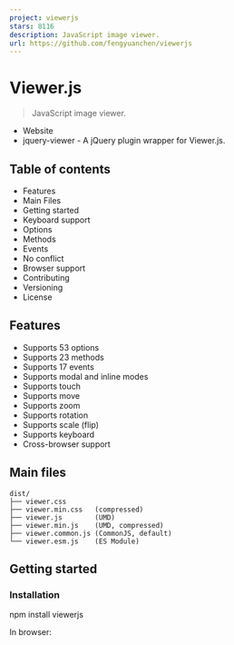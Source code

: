 ```yaml
---
project: viewerjs
stars: 8116
description: JavaScript image viewer.
url: https://github.com/fengyuanchen/viewerjs
---
```


Viewer.js
=========

> JavaScript image viewer.

-   Website
-   jquery-viewer - A jQuery plugin wrapper for Viewer.js.

Table of contents
-----------------

-   Features
-   Main Files
-   Getting started
-   Keyboard support
-   Options
-   Methods
-   Events
-   No conflict
-   Browser support
-   Contributing
-   Versioning
-   License

Features
--------

-   Supports 53 options
-   Supports 23 methods
-   Supports 17 events
-   Supports modal and inline modes
-   Supports touch
-   Supports move
-   Supports zoom
-   Supports rotation
-   Supports scale (flip)
-   Supports keyboard
-   Cross-browser support

Main files
----------

```
dist/
├── viewer.css
├── viewer.min.css   (compressed)
├── viewer.js        (UMD)
├── viewer.min.js    (UMD, compressed)
├── viewer.common.js (CommonJS, default)
└── viewer.esm.js    (ES Module)
```

Getting started
---------------

### Installation

npm install viewerjs

In browser:

<link  href\="/path/to/viewer.css" rel\="stylesheet"\>
<script src\="/path/to/viewer.js"\></script\>

The cdnjs provides CDN support for Viewer.js's CSS and JavaScript. You can find the links here.

### Usage

#### Syntax

new Viewer(element\[, options\])

-   **element**
    
    -   Type: `HTMLElement`
    -   The target image or container of images for viewing.
-   **options** (optional)
    
    -   Type: `Object`
    -   The options for viewing. Check out the available options.

#### Example

<!-- a block container is required -->
<div\>
  <img id\="image" src\="picture.jpg" alt\="Picture"\>
</div\>

<div\>
  <ul id\="images"\>
    <li\><img src\="picture-1.jpg" alt\="Picture 1"\></li\>
    <li\><img src\="picture-2.jpg" alt\="Picture 2"\></li\>
    <li\><img src\="picture-3.jpg" alt\="Picture 3"\></li\>
  </ul\>
</div\>

// You should import the CSS file.
// import 'viewerjs/dist/viewer.css';
import Viewer from 'viewerjs';

// View an image.
const viewer \= new Viewer(document.getElementById('image'), {
  inline: true,
  viewed() {
    viewer.zoomTo(1);
  },
});
// Then, show the image by clicking it, or call \`viewer.show()\`.

// View a list of images.
// Note: All images within the container will be found by calling \`element.querySelectorAll('img')\`.
const gallery \= new Viewer(document.getElementById('images'));
// Then, show one image by click it, or call \`gallery.show()\`.

Keyboard support
----------------

> Only available in modal mode.

-   `Esc`: Exit full screen or close the viewer or exit modal mode or stop play.
-   `Space`: Stop play.
-   `Tab`: Switch the focus state on the buttons in the viewer.
-   `Enter`: Trigger the click event handler on the button.
-   `←`: View the previous image.
-   `→`: View the next image.
-   `↑`: Zoom in the image.
-   `↓`: Zoom out the image.
-   `Ctrl + 0`: Zoom out to initial size.
-   `Ctrl + 1`: Zoom in to natural size.

⬆ back to top

Options
-------

You may set viewer options with `new Viewer(image, options)`. If you want to change the global default options, You may use `Viewer.setDefaults(options)`.

### backdrop

-   Type: `Boolean` or `String`
-   Default: `true`

Enable the modal backdrop, specify `static` for the backdrop that will not close the modal on click.

### button

-   Type: `Boolean`
-   Default: `true`

Show the button on the top-right of the viewer.

### navbar

-   Type: `Boolean` or `Number`
-   Default: `true`
-   Options:
    -   `0` or `false`: hide the navbar
    -   `1` or `true`: show the navbar
    -   `2`: show the navbar only when the screen width is greater than 768 pixels
    -   `3`: show the navbar only when the screen width is greater than 992 pixels
    -   `4`: show the navbar only when the screen width is greater than 1200 pixels

Specify the visibility of the navbar.

### title

-   Type: `Boolean` or `Number` or `Function` or `Array`
-   Default: `true`
-   Options:
    -   `0` or `false`: hide the title
    -   `1` or `true` or `Function` or `Array`: show the title
    -   `2`: show the title only when the screen width is greater than 768 pixels
    -   `3`: show the title only when the screen width is greater than 992 pixels
    -   `4`: show the title only when the screen width is greater than 1200 pixels
    -   `Function`: customize the title content
    -   `[Number, Function]`: the first element indicate the visibility, the second element customize the title content

Specify the visibility and the content of the title.

> The name comes from the `alt` attribute of an image element or the image name parsed from its URL.

For example, `title: 4` equals to:

new Viewer(image, {
  title: \[4, (image, imageData) \=> \`${image.alt} (${imageData.naturalWidth} × ${imageData.naturalHeight})\`\]
});

### toolbar

-   Type: `Boolean` or `Number` or `Object`
-   Default: `true`
-   Options:
    -   `0` or `false`: hide the toolbar.
    -   `1` or `true`: show the toolbar.
    -   `2`: show the toolbar only when the screen width is greater than 768 pixels.
    -   `3`: show the toolbar only when the screen width is greater than 992 pixels.
    -   `4`: show the toolbar only when the screen width is greater than 1200 pixels.
    -   `{ key: Boolean | Number }`: show or hide the toolbar.
    -   `{ key: String }`: customize the size of the button.
    -   `{ key: Function }`: customize the click handler of the button.
    -   `{ key: { show: Boolean | Number, size: String, click: Function }`: customize each property of the button.
    -   Available built-in keys: "zoomIn", "zoomOut", "oneToOne", "reset", "prev", "play", "next", "rotateLeft", "rotateRight", "flipHorizontal", "flipVertical".
    -   Available built-in sizes: "small", "medium" (default) and "large".

Specify the visibility and layout of the toolbar its buttons.

For example, `toolbar: 4` equals to:

new Viewer(image, {
  toolbar: {
    zoomIn: 4,
    zoomOut: 4,
    oneToOne: 4,
    reset: 4,
    prev: 4,
    play: {
      show: 4,
      size: 'large',
    },
    next: 4,
    rotateLeft: 4,
    rotateRight: 4,
    flipHorizontal: 4,
    flipVertical: 4,
  },
});

> see more for custom toolbar.

### className

-   Type: `String`
-   Default: `''`

Custom class name(s) to add to the viewer's root element.

### container

-   Type: `Element` or `String`
-   Default: `'body'`
-   An element or a valid selector for Document.querySelector

Container to place the viewer in the modal mode.

> Only available when the `inline` option is set to `false`.

### filter

-   Type: `Function`
-   Default: `null`

Filter the images for viewing (should return `true` if the image is viewable, return `false` to ignore the image).

For example:

new Viewer(image, {
  filter(image) {
    return image.complete;
  },
});

> Note that images without the `src` attribute set will be ignored by default.

### fullscreen

-   Type: `Boolean` or `FullscreenOptions`
-   Default: `true`

Enable to request full screen when play.

> Requires the browser supports Fullscreen API.

### inheritedAttributes

-   Type: `Array`
-   Default: `['crossOrigin', 'decoding', 'isMap', 'loading', 'referrerPolicy', 'sizes', 'srcset', 'useMap']`

Define the extra attributes to inherit from the original image.

> Note that the basic attributes `src` and `alt` will always inherit from the original image.

### initialCoverage

-   Type: `Number`
-   Default: `0.9`

Define the initial coverage of the viewing image. It must a positive number between 0 (0%) and 1 (100%).

### initialViewIndex

-   Type: `Number`
-   Default: `0`

Define the initial index of the image for viewing.

> Also used as the default parameter value of the `view` method.

### inline

-   Type: `Boolean`
-   Default: `false`

Enable inline mode.

### interval

-   Type: `Number`
-   Default: `5000`

The amount of time to delay between automatically cycling an image when playing.

### keyboard

-   Type: `Boolean`
-   Default: `true`

Enable keyboard support.

### focus

-   Type: `Boolean`
-   Default: `true`

Focus the active item in the navbar when initialized.

> Requires the `keyboard` option set to `true`.

### loading

-   Type: `Boolean`
-   Default: `true`

Indicate if showing a loading spinner when loading the image or not.

### loop

-   Type: `Boolean`
-   Default: `true`

Indicate if enabling loop viewing or not.

> If the current image is the last one, then the next one to view is the first one, and vice versa.

### minWidth

-   Type: `Number`
-   Default: 200

Define the minimum width of the viewer.

> Only available in inline mode (set the `inline` option to `true`).

### minHeight

-   Type: `Number`
-   Default: 100

Define the minimum height of the viewer.

> Only available in inline mode (set the `inline` option to `true`).

### movable

-   Type: `Boolean`
-   Default: `true`

Enable to move the image.

### rotatable

-   Type: `Boolean`
-   Default: `true`

Enable to rotate the image.

### scalable

-   Type: `Boolean`
-   Default: `true`

Enable to scale the image.

### zoomable

-   Type: `Boolean`
-   Default: `true`

Enable to zoom the image.

### zoomOnTouch

-   Type: `Boolean`
-   Default: `true`

Enable to zoom the current image by dragging on the touch screen.

### zoomOnWheel

-   Type: `Boolean`
-   Default: `true`

Enable to zoom the image by wheeling the mouse.

### slideOnTouch

-   Type: `Boolean`
-   Default: `true`

Enable to slide to the next or previous image by swiping on the touch screen.

### toggleOnDblclick

-   Type: `Boolean`
-   Default: `true`

Indicate if toggle the image size between its natural size and initial size when double click on the image or not.

In other words, call the `toggle` method automatically when double click on the image.

> Requires `dblclick` event support.

### tooltip

-   Type: `Boolean`
-   Default: `true`

Show the tooltip with image ratio (percentage) when zooming in or zooming out.

### transition

-   Type: `Boolean`
-   Default: `true`

Enable CSS3 Transition for some special elements.

### zIndex

-   Type: `Number`
-   Default: `2015`

Define the CSS `z-index` value of the viewer in modal mode.

### zIndexInline

-   Type: `Number`
-   Default: `0`

Define the CSS `z-index` value of the viewer in inline mode.

### zoomRatio

-   Type: `Number`
-   Default: `0.1`

Define the ratio when zooming the image by wheeling the mouse.

### minZoomRatio

-   Type: `Number`
-   Default: `0.01`

Define the min ratio of the image when zooming out.

### maxZoomRatio

-   Type: `Number`
-   Default: `100`

Define the max ratio of the image when zooming in.

### url

-   Type: `String` or `Function`
-   Default: `'src'`

Define where to get the original image URL for viewing.

> If it is a string, it should be one of the attributes of each image element. If it is a function, it should return a valid image URL.

For example:

<img src\="picture.jpg?size=160"\>

new Viewer(image, {
  url(image) {
    return image.src.replace('?size=160', '');
  },
});

### ready

-   Type: `Function`
-   Default: `null`

Shortcut of the `ready` event.

### show

-   Type: `Function`
-   Default: `null`

Shortcut of the `show` event.

### shown

-   Type: `Function`
-   Default: `null`

Shortcut of the `shown` event.

### hide

-   Type: `Function`
-   Default: `null`

Shortcut of the `hide` event.

### hidden

-   Type: `Function`
-   Default: `null`

Shortcut of the `hidden` event.

### view

-   Type: `Function`
-   Default: `null`

Shortcut of the `view` event.

### viewed

-   Type: `Function`
-   Default: `null`

Shortcut of the `viewed` event.

### move

-   Type: `Function`
-   Default: `null`

Shortcut of the `move` event.

### moved

-   Type: `Function`
-   Default: `null`

Shortcut of the `moved` event.

### rotate

-   Type: `Function`
-   Default: `null`

Shortcut of the `rotate` event.

### rotated

-   Type: `Function`
-   Default: `null`

Shortcut of the `rotated` event.

### scale

-   Type: `Function`
-   Default: `null`

Shortcut of the `scale` event.

### scaled

-   Type: `Function`
-   Default: `null`

Shortcut of the `scaled` event.

### zoom

-   Type: `Function`
-   Default: `null`

Shortcut of the `zoom` event.

### zoomed

-   Type: `Function`
-   Default: `null`

Shortcut of the `zoomed` event.

### play

-   Type: `Function`
-   Default: `null`

Shortcut of the `play` event.

### stop

-   Type: `Function`
-   Default: `null`

Shortcut of the `stop` event.

⬆ back to top

Methods
-------

All methods allow chain composition.

As there are some **asynchronous** processes when start the viewer, you should call a method only when it is available, see the following **lifecycle**:

new Viewer(image, {
  ready() {
    // 2 methods are available here: "show" and "destroy".
  },
  shown() {
    // 9 methods are available here: "hide", "view", "prev", "next", "play", "stop", "full", "exit" and "destroy".
  },
  viewed() {
    // All methods are available here except "show".
    this.viewer.zoomTo(1).rotateTo(180);
  }
});

### show(\[immediate\])

-   **immediate** (optional):
    -   Type: `Boolean`
    -   Default: `false`
    -   Indicates if show the viewer immediately or not.

Show the viewer.

> Only available in modal mode.

### hide(\[immediate\])

-   **immediate** (optional):
    -   Type: `Boolean`
    -   Default: `false`
    -   Indicates if hide the viewer immediately or not.

Hide the viewer.

> Only available in modal mode.

### view(\[index\])

-   **index** (optional):
    -   Type: `Number`
    -   Default: `0` (inherits from the `initialViewIndex` option)
    -   The index of the image for viewing

View one of the images with the image index. If the viewer is hidden, it will be shown first.

viewer.view(1); // View the second image

### prev(\[loop=false\])

-   **loop** (optional):
    -   Type: `Boolean`
    -   Default: `false`
    -   Indicate if turn to view the last one when it is the first one at present.

View the previous image.

### next(\[loop=false\])

-   **loop** (optional):
    -   Type: `Boolean`
    -   Default: `false`
    -   Indicate if turn to view the first one when it is the last one at present.

View the next image.

### move(x\[, y = x\])

-   **x**:
    
    -   Type: `Number`
    -   The moving distance in the horizontal direction.
-   **y** (optional):
    
    -   Type: `Number`
    -   The moving distance in the vertical direction.
    -   If not present, its default value is `x`

Move the image with relative offsets.

viewer.move(1);
viewer.move(\-1, 0); // Move left
viewer.move(1, 0);  // Move right
viewer.move(0, \-1); // Move up
viewer.move(0, 1);  // Move down

### moveTo(x\[, y = x\])

-   **x**:
    
    -   Type: `Number`
    -   The new position in the horizontal direction.
-   **y** (optional):
    
    -   Type: `Number`
    -   The new position in the vertical direction.
    -   If not present, its default value is `x`.

Move the image to an absolute point.

### rotate(degree)

-   **degree**:
    -   Type: `Number`
    -   Rotate right: requires a positive number (degree > 0)
    -   Rotate left: requires a negative number (degree < 0)

Rotate the image with a relative degree.

viewer.rotate(90);
viewer.rotate(\-90);

### rotateTo(degree)

-   **degree**:
    -   Type: `Number`

Rotate the image to an absolute degree.

viewer.rotateTo(0); // Reset to zero degree
viewer.rotateTo(360); // Rotate a full round

### scale(scaleX\[, scaleY\])

-   **scaleX**:
    
    -   Type: `Number`
    -   Default: `1`
    -   The scaling factor to apply on the abscissa of the image
    -   When equal to `1` it does nothing.
-   **scaleY** (optional):
    
    -   Type: `Number`
    -   The scaling factor to apply on the ordinate of the image
    -   If not present, its default value is `scaleX`.

Scale the image.

viewer.scale(\-1); // Flip both horizontal and vertical
viewer.scale(\-1, 1); // Flip horizontal
viewer.scale(1, \-1); // Flip vertical

### scaleX(scaleX)

-   **scaleX**:
    -   Type: `Number`
    -   Default: `1`
    -   The scaling factor to apply on the abscissa of the image
    -   When equal to `1` it does nothing

Scale the abscissa of the image.

viewer.scaleX(\-1); // Flip horizontal

### scaleY(scaleY)

-   **scaleY**:
    -   Type: `Number`
    -   Default: `1`
    -   The scaling factor to apply on the ordinate of the image
    -   When equal to `1` it does nothing

Scale the ordinate of the image.

viewer.scaleY(\-1); // Flip vertical

### zoom(ratio\[, showTooltip\[, pivot\]\])

-   **ratio**:
    
    -   Type: `Number`
    -   Zoom in: requires a positive number (ratio > 0)
    -   Zoom out: requires a negative number (ratio < 0)
-   **showTooltip** (optional):
    
    -   Type: `Boolean`
    -   Default: `false`
    -   Indicates whether to show the tooltip.
-   **pivot** (optional):
    
    -   Type: `Object`
    -   Default: `null`
    -   Schema: `{ x: Number, y: Number }`
    -   The pivot point coordinate for zooming.

Zoom the image with a relative ratio

viewer.zoom(0.1);
viewer.zoom(\-0.1);

### zoomTo(ratio\[, showTooltip\[, pivot\]\])

-   **ratio**:
    
    -   Type: `Number`
    -   Requires a positive number (ratio > 0)
-   **showTooltip** (optional):
    
    -   Type: `Boolean`
    -   Default: `false`
    -   Indicates whether to show the tooltip.
-   **pivot** (optional):
    
    -   Type: `Object`
    -   Default: `null`
    -   Schema: `{ x: Number, y: Number }`
    -   The pivot point coordinate for zooming.

Zoom the image to an absolute ratio.

viewer.zoomTo(0); // Zoom to zero size (0%)
viewer.zoomTo(1); // Zoom to natural size (100%)

// Zoom to 50% from the center of the window.
viewer.zoomTo(.5, {
  x: window.innerWidth / 2,
  y: viewer.innerHeight / 2,
});

### play(\[fullscreen\])

-   **fullscreen** (optional):
    -   Type: `Boolean` or `FullscreenOptions`
    -   Default: `false`
    -   Indicate if request fullscreen or not.

Play the images.

### stop()

Stop play.

### full()

Enter the modal mode.

> Only available in inline mode.

### exit()

Exit the modal mode.

> Only available in inline mode.

### tooltip()

Show the current ratio of the image by percentage.

> Requires the `tooltip` option set to `true`.

### toggle()

Toggle the image size between its current size and natural size.

> Used by the `toggleOnDblclick` option.

### reset()

Reset the image to its initial state.

### update()

Update the viewer instance when the source images changed (added, removed, or sorted).

> If you load images dynamically (with XMLHTTPRequest), you can use this method to add the new images to the viewer instance.

### destroy()

Destroy the viewer and remove the instance.

⬆ back to top

Events
------

All events can access the viewer instance with `this.viewer` in its handler.

> Be careful to use these events with other components which have the same event names, e.g.: Bootstrap's modal.

let viewer;

image.addEventListener('viewed', function () {
  console.log(this.viewer \=== viewer);
  // > true
});

viewer \= new Viewer(image);

### ready

-   **event.bubbles**: `true`
-   **event.cancelable**: `true`
-   **event.detail**: `null`

This event fires when a viewer instance is ready for viewing.

> In modal mode, this event will not be triggered until you click on one of the images.

### show

-   **event.bubbles**: `true`
-   **event.cancelable**: `true`
-   **event.detail**: `null`

This event fires when the viewer modal starts to show.

> Only available in modal mode.

### shown

-   **event.bubbles**: `true`
-   **event.cancelable**: `true`
-   **event.detail**: `null`

This event fires when the viewer modal has shown.

> Only available in modal mode.

### hide

-   **event.bubbles**: `true`
-   **event.cancelable**: `true`
-   **event.detail**: `null`

This event fires when the viewer modal starts to hide.

> Only available in modal mode.

### hidden

-   **event.bubbles**: `true`
-   **event.cancelable**: `false`
-   **event.detail**: `null`

This event fires when the viewer modal has hidden.

> Only available in modal mode.

### view

-   **event.bubbles**: `true`
-   **event.cancelable**: `true`
-   **event.detail.index**:
    -   Type: `Number`
    -   The index of the original image.
-   **event.detail.image**:
    -   Type: `HTMLImageElement`
    -   The current image (a clone of the original image).
-   **event.detail.originalImage**:
    -   Type: `HTMLImageElement`
    -   The original image.

This event fires when a viewer starts to show (view) an image.

### viewed

-   **event.bubbles**: `true`
-   **event.cancelable**: `false`
-   **event.detail**: the same as the `view` event.

This event fires when a viewer has shown (viewed) an image.

### move

-   **event.bubbles**: `true`
-   **event.cancelable**: `true`
-   **event.detail.x**:
    -   Type: `Number`
    -   The new position in the horizontal direction.
-   **event.detail.y**:
    -   Type: `Number`
    -   The new position in the vertical direction.
-   **event.detail.oldX**:
    -   Type: `Number`
    -   The old position in the horizontal direction.
-   **event.detail.oldY**:
    -   Type: `Number`
    -   The old position in the vertical direction.
-   **event.detail.originalEvent**:
    -   Type: `Event` or `null`
    -   Options: `pointermove`, `touchmove`, and `mousemove`.

This event fires when a viewer starts to move an image.

### moved

-   **event.bubbles**: `true`
-   **event.cancelable**: `false`
-   **event.detail**: the same as the `move` event.

This event fires when a viewer has moved an image.

### rotate

-   **event.bubbles**: `true`
-   **event.cancelable**: `true`
-   **event.detail.degree**:
    -   Type: `Number`
    -   The new rotation degrees.
-   **event.detail.oldDegree**:
    -   Type: `Number`
    -   The old rotation degrees.

This event fires when a viewer starts to rotate an image.

### rotated

-   **event.bubbles**: `true`
-   **event.cancelable**: `false`
-   **event.detail**: the same as the `rotate` event.

This event fires when a viewer has rotated an image.

### scale

-   **event.bubbles**: `true`
-   **event.cancelable**: `true`
-   **event.detail.scaleX**:
    -   Type: `Number`
    -   The new scaling factor in the horizontal direction.
-   **event.detail.scaleY**:
    -   Type: `Number`
    -   The new scaling factor in the vertical direction.
-   **event.detail.oldScaleX**:
    -   Type: `Number`
    -   The old scaling factor in the horizontal direction.
-   **event.detail.oldScaleY**:
    -   Type: `Number`
    -   The old scaling factor in the vertical direction.

This event fires when a viewer starts to scale an image.

### scaled

-   **event.bubbles**: `true`
-   **event.cancelable**: `false`
-   **event.detail**: the same as the `scale` event.

This event fires when a viewer has scaled an image.

### zoom

-   **event.bubbles**: `true`
-   **event.cancelable**: `true`
-   **event.detail.ratio**:
    -   Type: `Number`
    -   The new (next) ratio of the image (`imageData.width / imageData.naturalWidth`).
-   **event.detail.oldRatio**:
    -   Type: `Number`
    -   The old (current) ratio of the image.
-   **event.detail.originalEvent**:
    -   Type: `Event` or `null`
    -   Options: `wheel`, `pointermove`, `touchmove`, and `mousemove`.

This event fires when a viewer starts to zoom (in or out) an image.

### zoomed

-   **event.bubbles**: `true`
-   **event.cancelable**: `false`
-   **event.detail**: the same as the `zoom` event.

This event fires when a viewer has zoomed (in or out) an image.

### play

-   **event.bubbles**: `true`
-   **event.cancelable**: `true`
-   **event.detail**: `null`

This event fires when the viewer starts to play.

> You can abort the playing process by calling `event.preventDefault()`.

### stop

-   **event.bubbles**: `true`
-   **event.cancelable**: `true`
-   **event.detail**: `null`

This event fires when the viewer starts to stop.

> You can abort the stopping process by calling `event.preventDefault()`.

⬆ back to top

No conflict
-----------

If you have to use another viewer with the same namespace, call the `Viewer.noConflict` static method to revert to it.

<script src\="other-viewer.js"\></script\>
<script src\="viewer.js"\></script\>
<script\>
  Viewer.noConflict();
  // Code that uses other \`Viewer\` can follow here.
</script\>

Browser support
---------------

-   Chrome (latest)
-   Firefox (latest)
-   Safari (latest)
-   Opera (latest)
-   Edge (latest)
-   Internet Explorer 9+

Contributing
------------

Please read through our contributing guidelines.

Versioning
----------

Maintained under the Semantic Versioning guidelines.

License
-------

MIT © Chen Fengyuan

⬆ back to top
